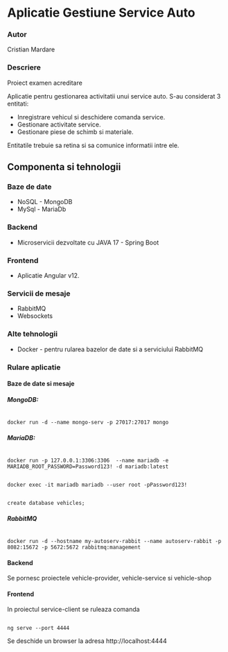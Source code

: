 # Aplicatie Gestiune Service Auto

### Autor 
Cristian Mardare
### Descriere
Proiect examen acreditare 

Aplicatie pentru gestionarea activitatii unui service auto.
S-au considerat 3 entitati:
- Inregistrare vehicul si deschidere comanda service.
- Gestionare activitate service.
- Gestionare piese de schimb si materiale.

Entitatile trebuie sa retina si sa comunice informatii intre ele.

## Componenta si tehnologii
### Baze de date
 - NoSQL - MongoDB
 - MySql - MariaDb
### Backend
 - Microservicii dezvoltate cu JAVA 17 - Spring Boot
### Frontend
- Aplicatie Angular v12.

### Servicii de mesaje
- RabbitMQ
- Websockets

### Alte tehnologii
 - Docker - pentru rularea bazelor de date si a serviciului RabbitMQ


### Rulare aplicatie
#### Baze de date si mesaje
##### MongoDB:
<code>
docker run -d --name mongo-serv -p 27017:27017 mongo
</code>

##### MariaDB:
<code>
docker run -p 127.0.0.1:3306:3306  --name mariadb -e MARIADB_ROOT_PASSWORD=Password123! -d mariadb:latest
<br>
docker exec -it mariadb mariadb --user root -pPassword123!
<br>
create database vehicles;
</code>

##### RabbitMQ
<code>
docker run -d --hostname my-autoserv-rabbit --name autoserv-rabbit -p 8082:15672 -p 5672:5672 rabbitmq:management
</code>

#### Backend
Se pornesc proiectele vehicle-provider, vehicle-service si vehicle-shop
#### Frontend
In proiectul service-client se ruleaza comanda

<code>
ng serve --port 4444
</code>

Se deschide un browser la adresa http://localhost:4444
